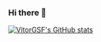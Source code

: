 ### Hi there 👋

<!--
**VitorGSF/VitorGSF** is a ✨ _special_ ✨ repository because its `README.md` (this file) appears on your GitHub profile.

Here are some ideas to get you started:

- 🔭 I’m currently working on ...
- 🌱 I’m currently learning ...
- 👯 I’m looking to collaborate on ...
- 🤔 I’m looking for help with ...
- 💬 Ask me about ...
- 📫 How to reach me: ...
- 😄 Pronouns: ...
- ⚡ Fun fact: ...
-->

[![VitorGSF's GitHub stats](https://github-readme-stats.vercel.app/api?username=VitorGSF&count_private=true&show_icons=true&theme=dark)](https://github.com/VitorGSF)
